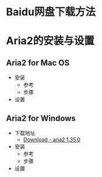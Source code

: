 # Baidu网盘下载方法



# Aria2的安装与设置
## Aria2 for Mac OS
   * 安装
      + 参考
      + 步骤
   * 设置


## Aria2 for Windows
   * 下载地址
      + [Download - aria2 1.35.0](https://github.com/aria2/aria2/releases/)<br>
   * 安装
      + 参考
      + 步骤
   * 设置
